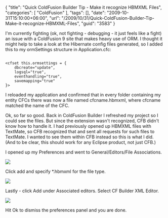 {
	"title": "Quick ColdFusion Builder Tip - Make it recognize HBMXML Files",
	"categories": [
		"ColdFusion"
	],
	"tags": [],
	"date": "2009-10-31T15:10:00+06:00",
	"url": "/2009/10/31/Quick-ColdFusion-Builder-Tip-Make-it-recognize-HBMXML-Files",
	"guid": "3583"
}

I'm currently fighting (ok, not fighting - debugging - it just feels like a fight) an issue with a ColdFusion 9 site that makes heavy use of ORM. I thought it might help to take a look at the Hibernate config files generated, so I added this to my ormSettings structure in Application.cfc:

<code>
&lt;cfset this.ormsettings = {
	dbcreate="update",
	logsql="true",
	eventhandling="true",
	savemapping="true"
}&gt;
</code>

I reloaded my application and confirmed that in every folder containing my entity CFCs there was now a file named cfcname.hbmxml, where cfcname matched the name of the CFC.

Ok, so far so good. Back in ColdFusion Builder I refreshed my project so I could see the files. But since the extension wasn't recognized, CFB didn't know how to handle it. I had previously opened up HBMXML files with TextMate, so CFB recognized that and sent all requests for such files to TextMate. I wanted to see them within CFB instead so this is what I did. (And to be clear, this should work for any Eclipse product, not just CFB.)

I opened up my Preferences and went to General/Editors/File Associations. 

<img src="https://static.raymondcamden.com/images/Picture 192.png" />

Click add and specify *.hbmxml for the file type.

<img src="https://static.raymondcamden.com/images/cfjedi/Picture 262.png" />

Lastly - click Add under Associated editors. Select CF Builder XML Editor.

<img src="https://static.raymondcamden.com/images/cfjedi/Picture 339.png" />

Hit Ok to dismiss the preferences panel and you are done.